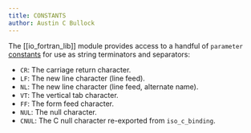 ```yaml
---
title: CONSTANTS
author: Austin C Bullock
---
```


The [[io_fortran_lib]] module provides access to a handful of `parameter` [constants](../../module/io_fortran_lib.html#variable-cr) for use as string terminators and separators:

* `CR`: The carriage return character.
* `LF`: The new line character (line feed).
* `NL`: The new line character (line feed, alternate name).
* `VT`: The vertical tab character.
* `FF`: The form feed character.
* `NUL`: The null character.
* `CNUL`: The C null character re-exported from `iso_c_binding`.
